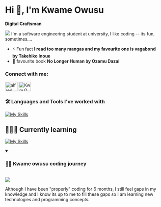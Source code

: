 # Hi 👋, I'm Kwame Owusu

**Digital Craftsman**

 <img src="https://i.pinimg.com/originals/70/37/d4/7037d478852af21357f038fac2d2e9f6.gif">
I'm a software engineering student at university, I like coding -- its fun,  sometimes....

- ⚡ Fun fact **I read too many mangas and my favourite one is vagabond by Takehiko Inoue**
- 📖 favourite book **No Longer Human by Ozamu Dazai**

<h3 align="left">Connect with me:</h3>
<p align="left">
<a href="https://www.linkedin.com/in/alfredow23/" target="blank"><img align="center" src="https://raw.githubusercontent.com/rahuldkjain/github-profile-readme-generator/master/src/images/icons/Social/linked-in-alt.svg" alt="alfred owusu boakye" height="30" width="40" /></a>
<a href="https://instagram.com/Kwm.Ows" target="blank"><img align="center" src="https://raw.githubusercontent.com/rahuldkjain/github-profile-readme-generator/master/src/images/icons/Social/instagram.svg" alt="Kwm.Ows" height="30" width="40" /></a>
</p>



### 🛠️ Languages and Tools I've worked with

[![My Skills](https://skillicons.dev/icons?i=python,html,css,git)](https://skillicons.dev)

## 🧑🏿‍💻 Currently learning
[![My Skills](https://skillicons.dev/icons?i=cpp,js)](https://skillicons.dev)



<details open>
<summary> <h3>👨‍💻 Kwame owusu coding journey</h3> </summary>
 
<br>
<img src="https://camo.githubusercontent.com/1ff785c8c9fad820ae3e1ec8cf8bfb278550eeacb45c0d2b7afe715b8c788575/68747470733a2f2f6d6174746865773930332e66696c65732e776f726470726573732e636f6d2f323031362f30362f7468652d77696e642d72697365732d77726974696e672d6769662e676966">
<p align="left">Although I have been "properly" coding for 6 months, I still feel gaps in my knowledge and I know its up to me to fill these gaps so I am learning new technologies and programming concepts.</p> 
</details>



